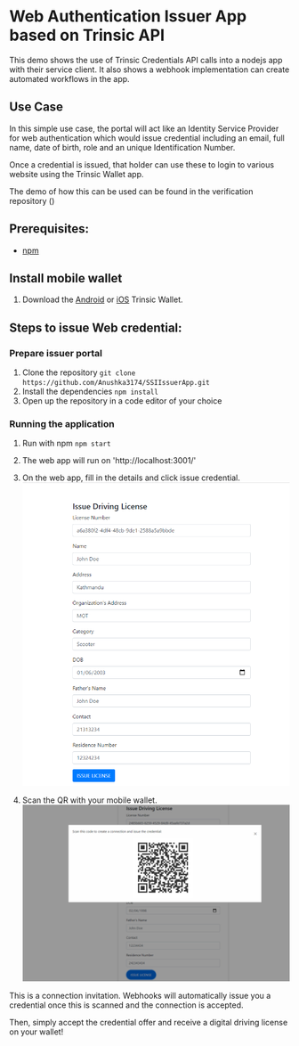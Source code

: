 # Web Authentication Issuer App based on Trinsic API
This demo shows the use of Trinsic Credentials API calls into a nodejs app with their service client.
It also shows a webhook implementation can create automated workflows in the app.

## Use Case
In this simple use case, the portal will act like an Identity Service Provider for web authentication which would issue credential including an email, full name, date of birth, role and an unique Identification Number.

Once a credential is issued, that holder can use these to login to various website  using the Trinsic Wallet app.

The demo of how this can be used can be found in the verification repository ()

## Prerequisites:
- [npm](https://www.npmjs.com/get-npm)

## Install mobile wallet

1. Download the [Android](https://play.google.com/store/apps/details?id=id.streetcred.apps.mobile) or [iOS](https://apps.apple.com/us/app/trinsic-wallet/id1475160728) Trinsic Wallet.

## Steps to issue Web credential:

### Prepare issuer portal
1. Clone the repository
`git clone https://github.com/Anushka3174/SSIIssuerApp.git`
3. Install the dependencies
`npm install`
4. Open up the repository in a code editor of your choice

### Running the application

1. Run with npm
`npm start`
2. The web app will run on 'http://localhost:3001/'
2. On the web app, fill in the details and click issue credential.
![credential view](assets/IssuerMain.PNG)

4. Scan the QR with your mobile wallet.
![qr code view](assets/IssueQRCode.PNG)

This is a connection invitation.
Webhooks will automatically issue you a credential once this is scanned and the connection is accepted.

Then, simply accept the credential offer and receive a digital driving license on your wallet!


